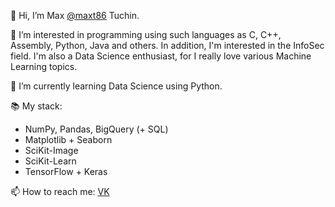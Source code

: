 👋 Hi, I’m Max [@maxt86](https://github.com/maxt86) Tuchin.

👀 I’m interested in programming using such languages as C, C++, Assembly, Python, Java and others. In addition, I'm interested in the InfoSec field. I'm also a Data Science enthusiast, for I really love various Machine Learning topics.

🌱 I’m currently learning Data Science using Python.

📚 My stack:
- NumPy, Pandas, BigQuery (+ SQL)
- Matplotlib + Seaborn
- SciKit-Image
- SciKit-Learn
- TensorFlow + Keras

📫 How to reach me: [VK](https://vk.com/maxt86)
<!--- 💞️ I’m looking to collaborate on ... --->

<!---
maxt86/maxt86 is a ✨ special ✨ repository because its `README.md` (this file) appears on your GitHub profile.
You can click the Preview link to take a look at your changes.
--->
